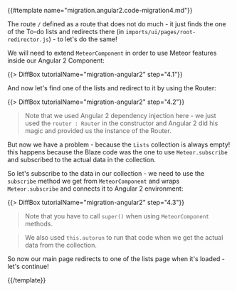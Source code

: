 {{#template name="migration.angular2.code-migration4.md"}}

The route `/` defined as a route that does not do much - it just finds the one of the To-do lists and redirects there (in `imports/ui/pages/root-redirector.js`) - to let's do the same!

We will need to extend `MeteorComponent` in order to use Meteor features inside our Angular 2 Component:

{{> DiffBox tutorialName="migration-angular2" step="4.1"}}

And now let's find one of the lists and redirect to it by using the Router:

{{> DiffBox tutorialName="migration-angular2" step="4.2"}}

> Note that we used Angular 2 dependency injection here - we just used the `router : Router` in the constructor and Angular 2 did his magic and provided us the instance of the Router.

But now we have a problem - because the `Lists` collection is always empty! this happens because the Blaze code was the one to use `Meteor.subscribe` and subscribed to the actual data in the collection.

So let's subscribe to the data in our collection - we need to use the `subscribe` method we get from `MeteorComponent` and wraps `Meteor.subscribe` and connects it to Angular 2 environment:

{{> DiffBox tutorialName="migration-angular2" step="4.3"}}

> Note that you have to call `super()` when using `MeteorComponent` methods.

> We also used `this.autorun` to run that code when we get the actual data from the collection.

So now our main page redirects to one of the lists page when it's loaded - let's continue!

{{/template}}
